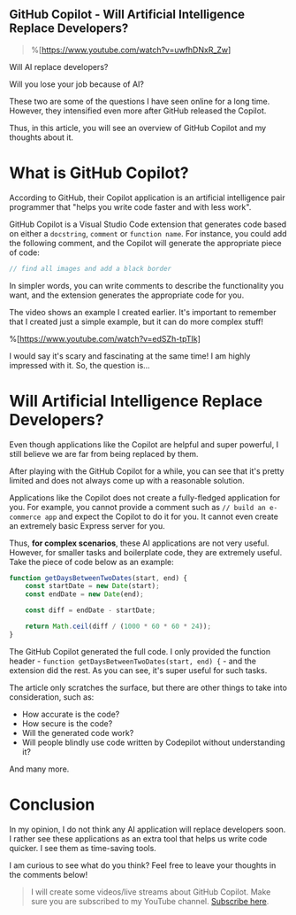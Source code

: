 ## GitHub Copilot - Will Artificial Intelligence Replace Developers?

> %[https://www.youtube.com/watch?v=uwfhDNxR_Zw]

Will AI replace developers?

Will you lose your job because of AI?

These two are some of the questions I have seen online for a long time. However, they intensified even more after GitHub released the Copilot.

Thus, in this article, you will see an overview of GitHub Copilot and my thoughts about it.

# What is GitHub Copilot?

According to GitHub, their Copilot application is an artificial intelligence pair programmer that "helps you write code faster and with less work".

GitHub Copilot is a Visual Studio Code extension that generates code based on either a `docstring`, `comment` or `function name`. For instance, you could add the following comment, and the Copilot will generate the appropriate piece of code:

```js
// find all images and add a black border
```

In simpler words, you can write comments to describe the functionality you want, and the extension generates the appropriate code for you. 

The video shows an example I created earlier. It's important to remember that I created just a simple example, but it can do more complex stuff!

%[https://www.youtube.com/watch?v=edSZh-tpTIk]

I would say it's scary and fascinating at the same time! I am highly impressed with it. So, the question is...

# Will Artificial Intelligence Replace Developers?

Even though applications like the Copilot are helpful and super powerful, I still believe we are far from being replaced by them.

After playing with the GitHub Copilot for a while, you can see that it's pretty limited and does not always come up with a reasonable solution. 

Applications like the Copilot does not create a fully-fledged application for you. For example, you cannot provide a comment such as `// build an e-commerce app` and expect the Copilot to do it for you. It cannot even create an extremely basic Express server for you.

Thus, **for complex scenarios**, these AI applications are not very useful. However, for smaller tasks and boilerplate code, they are extremely useful. Take the piece of code below as an example:

```js
function getDaysBetweenTwoDates(start, end) {
    const startDate = new Date(start);
    const endDate = new Date(end);

    const diff = endDate - startDate;

    return Math.ceil(diff / (1000 * 60 * 60 * 24));
}
```

The GitHub Copilot generated the full code. I only provided the function header - `function getDaysBetweenTwoDates(start, end) {` - and the extension did the rest. As you can see, it's super useful for such tasks.

The article only scratches the surface, but there are other things to take into consideration, such as:
* How accurate is the code?
* How secure is the code?
* Will the generated code work?
* Will people blindly use code written by Codepilot without understanding it?

And many more.

# Conclusion

In my opinion, I do not think any AI application will replace developers soon. I rather see these applications as an extra tool that helps us write code quicker. I see them as time-saving tools.

I am curious to see what do you think? Feel free to leave your thoughts in the comments below!

> I will create some videos/live streams about GitHub Copilot. Make sure you are subscribed to my YouTube channel. [Subscribe here](https://catalins.tech/youtube).

